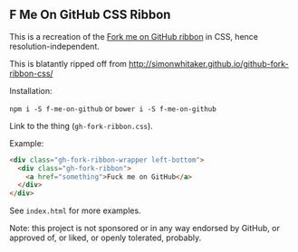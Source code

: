 ## F Me On GitHub CSS Ribbon

This is a recreation of the [Fork me on GitHub ribbon](https://github.com/blog/273-github-ribbons)
in CSS, hence resolution-independent.

This is blatantly ripped off from <http://simonwhitaker.github.io/github-fork-ribbon-css/>

Installation:

`npm i -S f-me-on-github` or `bower i -S f-me-on-github`

Link to the thing (`gh-fork-ribbon.css`).

Example:
```html
<div class="gh-fork-ribbon-wrapper left-bottom">
  <div class="gh-fork-ribbon">
    <a href="something">Fuck me on GitHub</a>
  </div>
</div>
```

See `index.html` for more examples.

Note: this project is not sponsored or in any way endorsed by GitHub, or approved of, or liked, or openly tolerated, probably.
